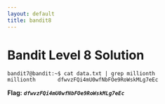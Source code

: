```yaml
---
layout: default
title: bandit8
---
```


# Bandit Level 8 Solution

```
bandit7@bandit:~$ cat data.txt | grep millionth
millionth       dfwvzFQi4mU0wfNbFOe9RoWskMLg7eEc
```

**Flag:** ***`dfwvzFQi4mU0wfNbFOe9RoWskMLg7eEc`*** 

